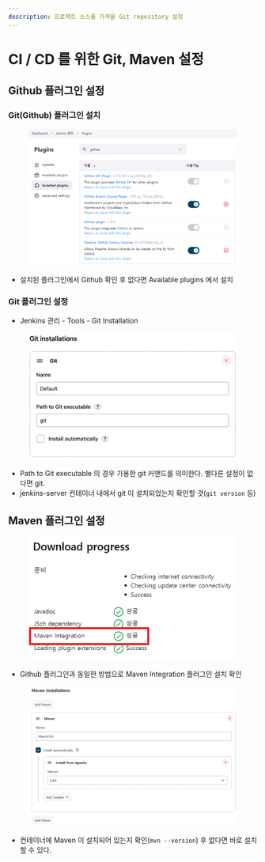 ```yaml
---
description: 프로젝트 소스를 가져올 Git repository 설정
---
```


# CI / CD 를 위한 Git, Maven 설정

## Github 플러그인 설정

### Git(Github) 플러그인 설치

<figure><img src="../../.gitbook/assets/image (8) (1) (1).png" alt=""><figcaption></figcaption></figure>

* 설치된 플러그인에서 Github 확인 후 없다면 Available plugins 에서 설치



### Git 플러그인 설정

* Jenkins 관리 - Tools - Git Installation

<figure><img src="../../.gitbook/assets/image (9) (1).png" alt=""><figcaption></figcaption></figure>

* Path to Git executable 의 경우 가용한 git 커맨드를 의미한다. 별다른 설정이 없다면 git.
* jenkins-server 컨테이너 내에서 git 이 설치되었는지 확인할 것(`git version` 등)



## Maven 플러그인 설정

<figure><img src="../../.gitbook/assets/image (10) (1).png" alt=""><figcaption></figcaption></figure>

* Github 플러그인과 동일한 방법으로 Maven Integration 플러그인 설치 확인

<figure><img src="../../.gitbook/assets/image (11).png" alt=""><figcaption></figcaption></figure>

* 컨테이너에 Maven 이 설치되어 있는지 확인(`mvn --version`) 후 없다면 바로 설치할 수 있다.



##
